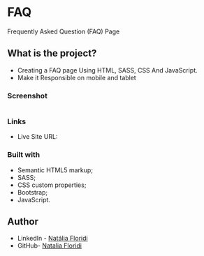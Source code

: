 # FAQ

 Frequently Asked Question (FAQ) Page

## What is the project?

- Creating a FAQ page Using HTML, SASS, CSS And JavaScript.
- Make it Responsible on mobile and tablet

### Screenshot

![]()

### Links

- Live Site URL: 

### Built with

- Semantic HTML5 markup;
- SASS;
- CSS custom properties;
- Bootstrap;
- JavaScript.

## Author

- LinkedIn - [Natália Floridi](https://www.linkedin.com/in/natalia-floridi/)
- GitHub- [Natalia Floridi](https://github.com/NataliaFloridi/)
